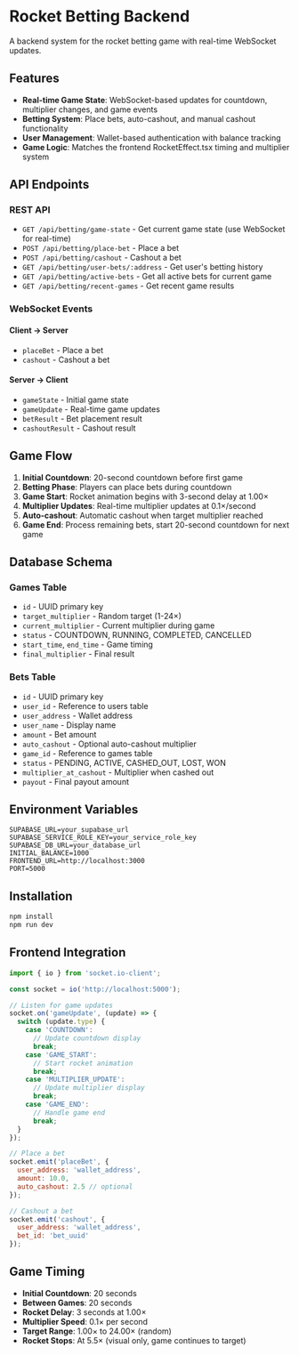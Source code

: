 # Rocket Betting Backend

A backend system for the rocket betting game with real-time WebSocket updates.

## Features

- **Real-time Game State**: WebSocket-based updates for countdown, multiplier changes, and game events
- **Betting System**: Place bets, auto-cashout, and manual cashout functionality
- **User Management**: Wallet-based authentication with balance tracking
- **Game Logic**: Matches the frontend RocketEffect.tsx timing and multiplier system

## API Endpoints

### REST API

- `GET /api/betting/game-state` - Get current game state (use WebSocket for real-time)
- `POST /api/betting/place-bet` - Place a bet
- `POST /api/betting/cashout` - Cashout a bet
- `GET /api/betting/user-bets/:address` - Get user's betting history
- `GET /api/betting/active-bets` - Get all active bets for current game
- `GET /api/betting/recent-games` - Get recent game results

### WebSocket Events

#### Client → Server
- `placeBet` - Place a bet
- `cashout` - Cashout a bet

#### Server → Client
- `gameState` - Initial game state
- `gameUpdate` - Real-time game updates
- `betResult` - Bet placement result
- `cashoutResult` - Cashout result

## Game Flow

1. **Initial Countdown**: 20-second countdown before first game
2. **Betting Phase**: Players can place bets during countdown
3. **Game Start**: Rocket animation begins with 3-second delay at 1.00×
4. **Multiplier Updates**: Real-time multiplier updates at 0.1×/second
5. **Auto-cashout**: Automatic cashout when target multiplier reached
6. **Game End**: Process remaining bets, start 20-second countdown for next game

## Database Schema

### Games Table
- `id` - UUID primary key
- `target_multiplier` - Random target (1-24×)
- `current_multiplier` - Current multiplier during game
- `status` - COUNTDOWN, RUNNING, COMPLETED, CANCELLED
- `start_time`, `end_time` - Game timing
- `final_multiplier` - Final result

### Bets Table
- `id` - UUID primary key
- `user_id` - Reference to users table
- `user_address` - Wallet address
- `user_name` - Display name
- `amount` - Bet amount
- `auto_cashout` - Optional auto-cashout multiplier
- `game_id` - Reference to games table
- `status` - PENDING, ACTIVE, CASHED_OUT, LOST, WON
- `multiplier_at_cashout` - Multiplier when cashed out
- `payout` - Final payout amount

## Environment Variables

```env
SUPABASE_URL=your_supabase_url
SUPABASE_SERVICE_ROLE_KEY=your_service_role_key
SUPABASE_DB_URL=your_database_url
INITIAL_BALANCE=1000
FRONTEND_URL=http://localhost:3000
PORT=5000
```

## Installation

```bash
npm install
npm run dev
```

## Frontend Integration

```javascript
import { io } from 'socket.io-client';

const socket = io('http://localhost:5000');

// Listen for game updates
socket.on('gameUpdate', (update) => {
  switch (update.type) {
    case 'COUNTDOWN':
      // Update countdown display
      break;
    case 'GAME_START':
      // Start rocket animation
      break;
    case 'MULTIPLIER_UPDATE':
      // Update multiplier display
      break;
    case 'GAME_END':
      // Handle game end
      break;
  }
});

// Place a bet
socket.emit('placeBet', {
  user_address: 'wallet_address',
  amount: 10.0,
  auto_cashout: 2.5 // optional
});

// Cashout a bet
socket.emit('cashout', {
  user_address: 'wallet_address',
  bet_id: 'bet_uuid'
});
```

## Game Timing

- **Initial Countdown**: 20 seconds
- **Between Games**: 20 seconds
- **Rocket Delay**: 3 seconds at 1.00×
- **Multiplier Speed**: 0.1× per second
- **Target Range**: 1.00× to 24.00× (random)
- **Rocket Stops**: At 5.5× (visual only, game continues to target)